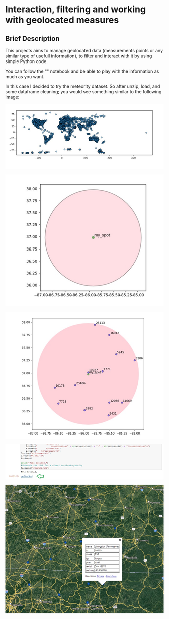 # Interaction, filtering and working with geolocated measures

## Brief Description

This projects aims to manage geolocated data (measurements points or any similar type of usefull information), to filter and interact with it by using simple Python code.

You can follow the "" notebook and be able to play with the information as much as you want.

In this case I decided to try the meteority dataset. So after unzip, load, and some dataframe cleaning; you would see something similar to the following image:

<p align="center">
  <img src="./documentation_files/initial_geo.jpg">
</p>

![Alt text](documentation_files/poin_circle.jpg?raw=true "Title")

![Alt text](documentation_files/within_points.jpg?raw=true "Title")

![Alt text](documentation_files/kml_link.jpg?raw=true "Title")

![Alt text](documentation_files/kml_google_earth.jpg?raw=true "Title")